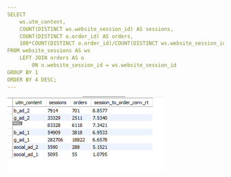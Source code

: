 ```yaml
---
SELECT
	ws.utm_content,
    COUNT(DISTINCT ws.website_session_id) AS sessions,
    COUNT(DISTINCT o.order_id) AS orders,
    100*COUNT(DISTINCT o.order_id)/COUNT(DISTINCT ws.website_session_id) AS session_to_order_conv_rt
FROM website_sessions AS ws
	LEFT JOIN orders AS o
		ON o.website_session_id = ws.website_session_id
GROUP BY 1
ORDER BY 4 DESC;
---
```


![](https://github.com/Harsha2409/SQL_analyzing_website_traffic_sources/blob/main/Analyzing%20Top%20Traffic%20Sources/result.PNG)
